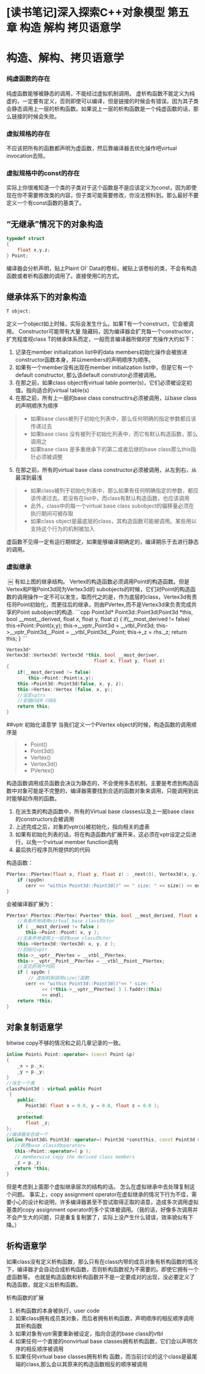 # [读书笔记]深入探索C++对象模型 第五章 构造 解构 拷贝语意学

# 构造、解构、拷贝语意学

### 纯虚函数的存在
纯虚函数能够被静态的调用，不能经过虚拟机制调用。
虚析构函数不能定义为纯虚的，一定要有定义，否则即使可以编译，但是链接的时候会有错误。因为其子类会静态调用上一层的析构函数。如果说上一层的析构函数是一个纯虚函数的话，那么链接的时候会失败。
### 虚拟规格的存在
不应该把所有的函数都声明为虚函数，然后靠编译器去优化操作吧virtual invocation去除。
### 虚拟规格中的const的存在
实际上你很难知道一个类的子类对于这个函数是不是应该定义为const，因为即使现在你不需要修改类的内容，但子类可能需要修改，你没法预料到。那么最好不要定义一个有const函数的基类了。
## “无继承”情况下的对象构造
```cpp
typedef struct
{
    float x,y,z;
} Point;
```
编译器会分析声明，贴上Plaint OI' Data的卷标，被贴上该卷标的类，不会有构造函数或者析构函数的调用了。直接使用C的方式。
<!--more-->
##  继承体系下的对象构造
```cpp
T object;
```
定义一个object如上时候，实际会发生什么。如果T有一个construct，它会被调用。
Constructor可能带有大量 隐藏码，因为编译器会扩充每一个constructor，扩充程度视class T的继承体系而定，一般而言编译器所做的扩充操作大约如下：
1. 记录在member initialization list中的data members初始化操作会被放进constructor函数本身，并以members的声明顺序为顺序。
2. 如果有一个member没有出现在member initialization list中，但是它有一个default constructor, 那么该default construtor必须被调用。
3. 在那之前，如果class object有virtual table pointer(s)，它们必须被设定初值。指向适合的virtual table(s)
4. 在那之前，所有上一层的base class constructirs必须被调用，以base class的声明顺序为顺序
> * 如果base class被列于初始化列表中，那么任何明确的指定参数都应该传递过去
> * 如果base class 没有被列于初始化列表中，而它有默认构造函数，那么调用之
> * 如果base class 是多重继承下的第二或者后继的base class那么this指针必须被调整
5. 在那之前，所有的virtual base class constructor必须被调用，从左到右，从最深到最浅
> * 如果class被列于初始化列表中，那么如果有任何明确指定的参数，都应该传递过去。若没有在list中，而class有默认构造函数，也应该调用
> * 此外，class中的每一个virtual base class subobject的偏移量必须在执行期间可被存取
> * 如果class object是最底层的class，其构造函数可能被调用。某些用以支持这个行为的机制被加入


虚函数不见得一定有运行期绑定，如果能够编译期确定的，编译期乐于去进行静态的调用。

### 虚拟继承


<img src="/img/20160818 inside C++ 0.jpg" alt=""/>
￼
有如上图的继承结构。
Vertex的构造函数必须调用Point的构造函数。但是Vertex和P哦Point3d同为Vertex3d的 subobjects的时候，它们对Point的构造函数的调用操作一定不可以发生，取而代之的是，作为底层的class，Vertex3d有责任将Point初始化，而更往后的继承，则由PVertex,而不是Vertex3d来负责完成共享的Point subobject的构造.
```cpp
Point3d*
Point3d::Point3d(Point3d *this, bool __most__derived,
                            float x, float y, float z)
{
    if(__most_derived != false)
        this->Point::Point(x,y);
    this->__vptr_Point3d = __vtbl_Pint3d;
    this->__vptr_Point3d__Point = __vtbl_Point3d__Point;
    this->_z = rhs._z;
    return this;
}
```

```cpp
Vertex3d*
Vertex3d::Vertex3d( Vertex3d *this, bool __most_deriver,
                                float x, float y, float z)
{
    if(__most_derived != false)
        this->Point::Point(x,y);
    this->Point3d::Point3d(false, x, y, z);
    this->Vertex::Vertex (false, x, y);
    //设定vptrs
    //安插USER CODE
    return this;
}
```
##vptr 初始化语意学
当我们定义一个PVertex object的时候，构造函数的调用顺序是
> * Point()
> * Point3d()
> * Vertex()
> * Vertex3d()
> * PVertex()

 构造函数调用成员函数会决议为静态的，不会使用多态机制。主要是考虑到构造函数中对象可能是不完整的，编译器需要找到合适的函数对象来调用，只能调用到此时能够起作用的函数。

1. 在派生类的构造函数中，所有的Virtual base classes以及上一层base class的constructors会被调用
2. 上述完成之后，对象的vptr(s)被初始化，指向相关的虚表
3. 如果有初始化列表的话，将在构造函数内扩展开来，这必须在vptr设定之后进行，以免一个virtual member function调用
4. 最后执行程序员所提供的的代码

构造函数：
```cpp
PVertex::PVertex(float x, float y, float z) : _next(0), Vertex3d(x, y, z), Point(x, y) {
    if (spyOn)
       cerr << "within Point3d::Point3d()" << " size: " << size() << endl;
}
```
会被编译器扩展为：
```cpp
PVertex* PVertex::PVertex( Pvertex* this, bool __most_derived, float x, float y, float z )  {
    //有条件地调用virtual base class的ctor
    if ( __most_derived != false )
       this->Point::Point( x, y );
    //无条件地调用上一层的base class的ctor
    this->Vertex3d::Vertex3d( x, y, z );
    //初始化vptr
    this->__vptr__PVertex = __vtbl__PVertex;
    this->__vptr__Point__PVertex = __vtbl__Point__PVertex;
    //显式的用户代码
    if ( spyOn )
        // 虚拟机制调用size()函数
       cerr << "within Point3d::Point3d()"<< " size: "
             << (*this->__vptr__PVertex[ 3 ].faddr)(this)
             << endl;
    return *this;
}
```
## 对象复制语意学
bitwise copy不够的情况和之前几章记录的一致。
```cpp
inline Point& Point::operator= (const Point &p)
{
    _x = p._x;
    _y = p._y;
}
//派生一个类
classPoint3d : virtual public Point
 {
    public:
       Point3d( float x = 0.0, y = 0.0, float z = 0.0 );
       ...
    protected:
       float _z;
};
//编译器会合成一个
inline Point3d& Point3d::operator=( Point3d *constthis, const Point3d &p ) {
   //调用base class的operator=
   this->Point::operator=( p );
   // memberwise copy the derived class members
   _z = p._z;
   return *this;
}
```
但是考虑到上面那个虚拟继承层次的结构的话。
怎么在虚拟继承中去处理复制这个问题。
事实上，copy assignment operator在虚拟继承的情况下行为不佳，需要小心的设计和说明，许多编译器甚至不尝试取得正取的语意，造成多次调用虚拟基类的copy assignment operator的多个实体被调用。（我的话，好像多次调用并不会产生大的问题，只是重复复制罢了，实际上没产生什么错误，效率貌似有下降。）

## 析构语意学
如果class没有定义析构函数，那么只有在class内带的成员对象有析构函数的情况下，编译器才会自动合成析构函数，否则析构函数视为不需要的。即使它拥有一个虚函数等。
也就是构造函数和析构函数并不是一定要成对的出现，没必要定义了构造函数，就定义出析构函数。

析构函数的扩展
1. 析构函数的本身被执行，user code
2. 如果class拥有成员类对象，而后者拥有析构函数，声明顺序的相反顺序调用其析构函数
3. 如果对象有vptr需要重新被设定，指向合适的base class的vtbl
4. 如果任何一个直接的nonvirtual base classes拥有析构函数，它们会以声明次序的相反顺序被调用
5. 如果任何virtual base classes拥有析构 函数，而当前讨论的这个class是最尾端的class,那么会以其原来的构造函数相反的顺序被调用
